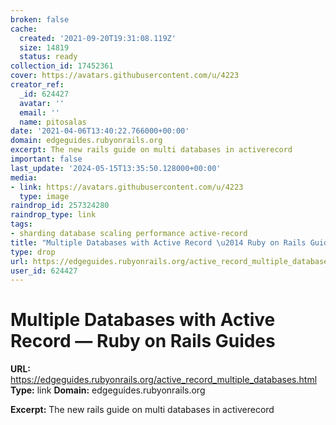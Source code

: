 ```yaml
---
broken: false
cache:
  created: '2021-09-20T19:31:08.119Z'
  size: 14819
  status: ready
collection_id: 17452361
cover: https://avatars.githubusercontent.com/u/4223
creator_ref:
  _id: 624427
  avatar: ''
  email: ''
  name: pitosalas
date: '2021-04-06T13:40:22.766000+00:00'
domain: edgeguides.rubyonrails.org
excerpt: The new rails guide on multi databases in activerecord
important: false
last_update: '2024-05-15T13:35:50.128000+00:00'
media:
- link: https://avatars.githubusercontent.com/u/4223
  type: image
raindrop_id: 257324280
raindrop_type: link
tags:
- sharding database scaling performance active-record
title: "Multiple Databases with Active Record \u2014 Ruby on Rails Guides"
type: drop
url: https://edgeguides.rubyonrails.org/active_record_multiple_databases.html
user_id: 624427
---
```


# Multiple Databases with Active Record — Ruby on Rails Guides

**URL:** https://edgeguides.rubyonrails.org/active_record_multiple_databases.html
**Type:** link
**Domain:** edgeguides.rubyonrails.org

**Excerpt:** The new rails guide on multi databases in activerecord
